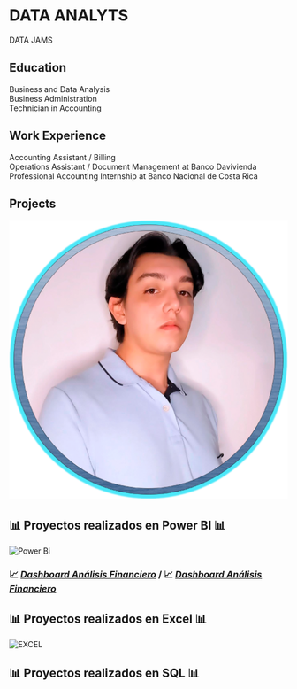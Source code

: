 # DATA ANALYTS
DATA JAMS

## Education
Business and Data Analysis                                                                                                                                                   
Business Administration                                                                                                                                                      
Technician in Accounting                                                                                                                                                     

## Work Experience
Accounting Assistant / Billing                                                                                                                                                                                                
Operations Assistant / Document Management at Banco Davivienda                                                                                                                                                                
Professional Accounting Internship at Banco Nacional de Costa Rica                                                                                                                                                            

## Projects
![](https://github.com/JANCA-JAMS/DATA-JAMS-PORFOLIO/blob/main/TP1/Perfil%20circular.png)

## 📊 **Proyectos realizados en Power BI** 📊
![Power Bi](https://img.shields.io/badge/power_bi-F2C811?style=for-the-badge&logo=powerbi&logoColor=black)

   ### 📈 [*Dashboard Análisis Financiero*](https://app.powerbi.com/view?r=eyJrIjoiYWQ2YzJkNjEtZjJkNS00YjBlLTliODItMjQwY2Y0NDZjMjk3IiwidCI6ImRmODY3OWNkLWE4MGUtNDVkOC05OWFjLWM4M2VkN2ZmOTVhMCJ9) / 📈 [*Dashboard Análisis Financiero*](https://app.powerbi.com/view?r=eyJrIjoiYWQ2YzJkNjEtZjJkNS00YjBlLTliODItMjQwY2Y0NDZjMjk3IiwidCI6ImRmODY3OWNkLWE4MGUtNDVkOC05OWFjLWM4M2VkN2ZmOTVhMCJ9)
 

## 📊 **Proyectos realizados en Excel** 📊

![EXCEL](https://img.shields.io/badge/Microsoft_Excel-217346?style=for-the-badge&logo=microsoft-excel&logoColor=white)

## 📊 **Proyectos realizados en SQL** 📊
